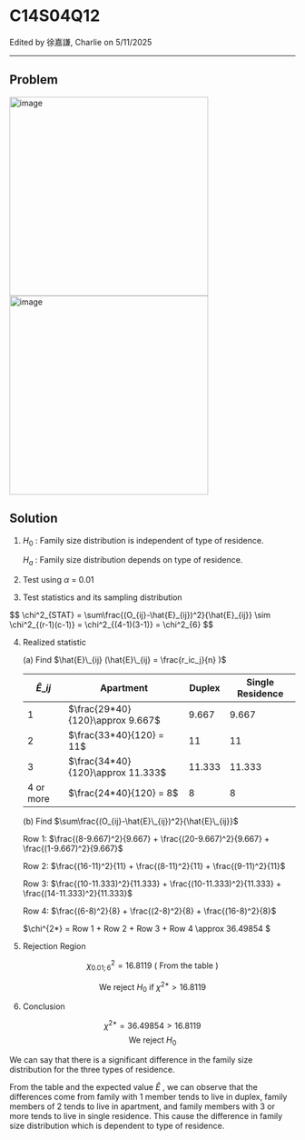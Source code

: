 # C14S04Q12

Edited by 徐嘉謙, Charlie on 5/11/2025

--------------------------------------------------------------------------------------------------------------------

## Problem

<img width="350" alt="image" src="https://github.com/user-attachments/assets/754f195d-b766-48f9-be42-3f5f2775dcc6" />

<img width="350" alt="image" src="https://github.com/user-attachments/assets/683a8092-7a8b-4a61-909e-e746d591f52a" />

## Solution

1. $H_0$ : Family size distribution is independent of type of residence.
 
   $H_a$ : Family size distribution depends on type of residence.

2. Test using $\alpha$ = 0.01

3. Test statistics and its sampling distribution

$$
\chi^2_{STAT} = \sum\frac{(O_{ij}-\hat{E}_{ij})^2}{\hat{E}\_\{ij}} \sim \chi^2\_{(r-1)(c-1)} = \chi^2\_{(4-1)(3-1)} = \chi^2\_{6}
$$

4. Realized statistic
   
   (a) Find $\hat{E}\_{ij} (\hat{E}\_{ij} = \frac{r_ic_j}{n} )$

   
   |$\hat{E}\_{ij}$| Apartment | Duplex | Single Residence |
   |---------------|-----------|--------|------------------|
   | 1             | $\frac{29*40}{120}\approx 9.667$ |9.667 | 9.667 | 
   | 2             | $\frac{33*40}{120} = 11$ | 11 | 11 |
   | 3             | $\frac{34*40}{120}\approx 11.333$ | 11.333 | 11.333 |
   | 4 or more     | $\frac{24*40}{120} = 8$ | 8 | 8 |

   (b) Find $\sum\frac{(O_{ij}-\hat{E}\_{ij})^2}{\hat{E}\_{ij}}$

   Row 1: $\frac{(8-9.667)^2}{9.667} + \frac{(20-9.667)^2}{9.667} + \frac{(1-9.667)^2}{9.667}$

   Row 2: $\frac{(16-11)^2}{11} + \frac{(8-11)^2}{11} + \frac{(9-11)^2}{11}$

   Row 3: $\frac{(10-11.333)^2}{11.333} + \frac{(10-11.333)^2}{11.333} + \frac{(14-11.333)^2}{11.333}$

   Row 4: $\frac{(6-8)^2}{8} + \frac{(2-8)^2}{8} + \frac{(16-8)^2}{8}$

   $\chi^{2*} = Row 1 + Row 2 + Row 3 + Row 4 \approx 36.49854 $

5. Rejection Region

  $$ \chi^2_{0.01 ; 6} = 16.8119 \text{ ( From the table ) }$$
  
  $$ \text{We reject } H_0 \text{ if } \chi^{2*} > 16.8119 $$

6. Conclusion

$$ \chi^{2*} = 36.49854 > 16.8119 $$
$$ \text{We reject }H_0 $$

We can say that there is a significant difference in the family size distribution for the three types of residence.

From the table and the expected value $\hat{E}$ , we can observe that the differences come from family with 1 member tends to live in duplex, family members of 2 tends to live in apartment, and family members with 3 or more tends to live in single residence. This cause the difference in family size distribution which is dependent to type of residence.
